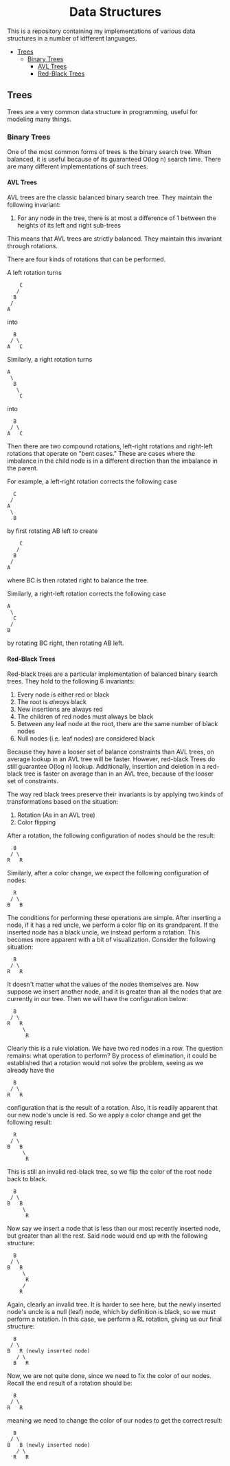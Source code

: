 <h1 align="center">Data Structures</h1>

This is a repository containing my implementations of various data structures in
a number of idfferent languages.

- [Trees](#trees)
  - [Binary Trees](#binary-trees)
    - [AVL Trees](#avl-trees)
    - [Red-Black Trees](#red-black-trees)

## Trees

Trees are a very common data structure in programming, useful for modeling many
things.

### Binary Trees

One of the most common forms of trees is the binary search tree. When balanced,
it is useful because of its guaranteed O(log n) search time. There are many
different implementations of such trees.

#### AVL Trees

AVL trees are the classic balanced binary search tree. They maintain the
following invariant:

1. For any node in the tree, there is at most a difference of 1 between the
heights of its left and right sub-trees

This means that AVL trees are strictly balanced. They maintain this invariant
through rotations.

There are four kinds of rotations that can be performed.

A left rotation turns

```
    C
   /
  B
 /
A
```

into

```
  B
 / \
A   C
```

Similarly, a right rotation turns

```
A
 \
  B
   \
    C
```

into

```
  B
 / \
A   C
```

Then there are two compound rotations, left-right rotations and right-left
rotations that operate on "bent cases." These are cases where the imbalance in
the child node is in a different direction than the imbalance in the parent.

For example, a left-right rotation corrects the following case

```
  C
 /
A
 \
  B
```

by first rotating AB left to create

```
    C
   /
  B
 /
A
```

where BC is then rotated right to balance the tree.

Similarly, a right-left rotation corrects the following case

```
A
 \
  C
 /
B
```

by rotating BC right, then rotating AB left.

#### Red-Black Trees

Red-black trees are a particular implementation of balanced binary search trees.
They hold to the following 6 invariants:

1. Every node is either red or black
2. The root is _always_ black
3. New insertions are always red
4. The children of red nodes must always be black
5. Between any leaf node at the root, there are the same number of black nodes
6. Null nodes (i.e. leaf nodes) are considered black

Because they have a looser set of balance constraints than AVL trees, on average
lookup in an AVL tree will be faster. However, red-black Trees do still
guarantee O(log n) lookup. Additionally, insertion and deletion in a red-black
tree is faster on average than in an AVL tree, because of the looser set of
constraints.

The way red black trees preserve their invariants is by applying two kinds of
transformations based on the situation:

1. Rotation (As in an AVL tree)
2. Color flipping

After a rotation, the following configuration of nodes should be the result:

```
  B
 / \
R   R
```

Similarly, after a color change, we expect the following configuration of nodes:

```
  R
 / \
B   B
```

The conditions for performing these operations are simple. After inserting a
node, if it has a red uncle, we perform a color flip on its grandparent. If the
inserted node has a black uncle, we instead perform a rotation. This becomes
more apparent with a bit of visualization. Consider the following situation:

```
  B
 / \
R   R
```

It doesn't matter what the values of the nodes themselves are. Now suppose we
insert another node, and it is greater than all the nodes that are currently in
our tree. Then we will have the configuration below:

```
  B
 / \
R   R
     \
      R
```

Clearly this is a rule violation. We have two red nodes in a row. The question
remains: what operation to perform? By process of elimination, it could be
established that a rotation would not solve the problem, seeing as we already
have the

```
  B
 / \
R   R
```

configuration that is the result of a rotation. Also, it is readily apparent
that our new node's uncle is red. So we apply a color change and get the
following result:

```
  R
 / \
B   B
     \
      R
```

This is still an invalid red-black tree, so we flip the color of the root node
back to black.

```
  B
 / \
B   B
     \
      R
```

Now say we insert a node that is less than our most recently inserted node, but
greater than all the rest. Said node would end up with the following structure:

```
  B
 / \
B   B
     \
      R
     /
    R
```

Again, clearly an invalid tree. It is harder to see here, but the newly inserted
node's uncle is a null (leaf) node, which by definition is black, so we must
perform a rotation. In this case, we perform a RL rotation, giving us our final
structure:

```
  B
 / \
B   R (newly inserted node)
   / \
  B   R
```

Now, we are not quite done, since we need to fix the color of our nodes. Recall
the end result of a rotation should be:

```
  B
 / \
R   R
```

meaning we need to change the color of our nodes to get the correct result:

```
  B
 / \
B   B (newly inserted node)
   / \
  R   R
```
